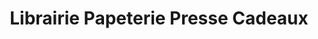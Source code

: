 ---
title: "Librairie Papeterie Presse Cadeaux"
url: /ennezat/librairie-papeterie-presse-cadeaux/
shop: Zeitungen
---